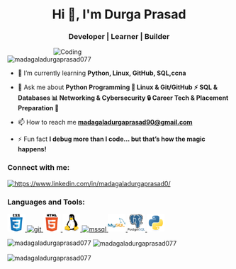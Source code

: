 <h1 align="center">Hi 👋, I'm Durga Prasad</h1>
<h3 align="center">Developer | Learner | Builder</h3>
<img align="right" alt="Coding" width="400" src="https://user-images.githubusercontent.com/74038190/225813708-98b745f2-7d22-48cf-9150-083f1b00d6c9.gif">

<p align="left"> <img src="https://komarev.com/ghpvc/?username=madagaladurgaprasad077&label=Profile%20views&color=0e75b6&style=flat" alt="madagaladurgaprasad077" /> </p>

- 🌱 I’m currently learning **Python, Linux, GitHub, SQL,ccna**

- 💬 Ask me about **Python Programming 🐍 Linux & Git/GitHub ⚡ SQL & Databases 📊 Networking & Cybersecurity 🔒 Career Tech & Placement Preparation 🎯**

- 📫 How to reach me **madagaladurgaprasad90@gmail.com**

- ⚡ Fun fact **I debug more than I code... but that’s how the magic happens!**

<h3 align="left">Connect with me:</h3>
<p align="left">
<a href="https://linkedin.com/in/https://www.linkedin.com/in/madagaladurgaprasad0/" target="blank"><img align="center" src="https://raw.githubusercontent.com/rahuldkjain/github-profile-readme-generator/master/src/images/icons/Social/linked-in-alt.svg" alt="https://www.linkedin.com/in/madagaladurgaprasad0/" height="30" width="40" /></a>
</p>

<h3 align="left">Languages and Tools:</h3>
<p align="left"> <a href="https://www.w3schools.com/css/" target="_blank" rel="noreferrer"> <img src="https://raw.githubusercontent.com/devicons/devicon/master/icons/css3/css3-original-wordmark.svg" alt="css3" width="40" height="40"/> </a> <a href="https://git-scm.com/" target="_blank" rel="noreferrer"> <img src="https://www.vectorlogo.zone/logos/git-scm/git-scm-icon.svg" alt="git" width="40" height="40"/> </a> <a href="https://www.w3.org/html/" target="_blank" rel="noreferrer"> <img src="https://raw.githubusercontent.com/devicons/devicon/master/icons/html5/html5-original-wordmark.svg" alt="html5" width="40" height="40"/> </a> <a href="https://www.linux.org/" target="_blank" rel="noreferrer"> <img src="https://raw.githubusercontent.com/devicons/devicon/master/icons/linux/linux-original.svg" alt="linux" width="40" height="40"/> </a> <a href="https://www.microsoft.com/en-us/sql-server" target="_blank" rel="noreferrer"> <img src="https://www.svgrepo.com/show/303229/microsoft-sql-server-logo.svg" alt="mssql" width="40" height="40"/> </a> <a href="https://www.mysql.com/" target="_blank" rel="noreferrer"> <img src="https://raw.githubusercontent.com/devicons/devicon/master/icons/mysql/mysql-original-wordmark.svg" alt="mysql" width="40" height="40"/> </a> <a href="https://www.postgresql.org" target="_blank" rel="noreferrer"> <img src="https://raw.githubusercontent.com/devicons/devicon/master/icons/postgresql/postgresql-original-wordmark.svg" alt="postgresql" width="40" height="40"/> </a> <a href="https://www.python.org" target="_blank" rel="noreferrer"> <img src="https://raw.githubusercontent.com/devicons/devicon/master/icons/python/python-original.svg" alt="python" width="40" height="40"/> </a> </p>

<p><img align="left" src="https://github-readme-stats.vercel.app/api/top-langs?username=madagaladurgaprasad077&show_icons=true&locale=en&layout=compact" alt="madagaladurgaprasad077" /></p>

<p>&nbsp;<img align="center" src="https://github-readme-stats.vercel.app/api?username=madagaladurgaprasad077&show_icons=true&locale=en" alt="madagaladurgaprasad077" /></p>

<p><img align="center" src="https://github-readme-streak-stats.herokuapp.com/?user=madagaladurgaprasad077&" alt="madagaladurgaprasad077" /></p>
</p>


